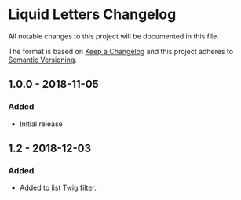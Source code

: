 # Liquid Letters Changelog

All notable changes to this project will be documented in this file.

The format is based on [Keep a Changelog](http://keepachangelog.com/) and this project adheres to [Semantic Versioning](http://semver.org/).

## 1.0.0 - 2018-11-05
### Added
- Initial release

## 1.2 - 2018-12-03
### Added
- Added to list Twig filter.